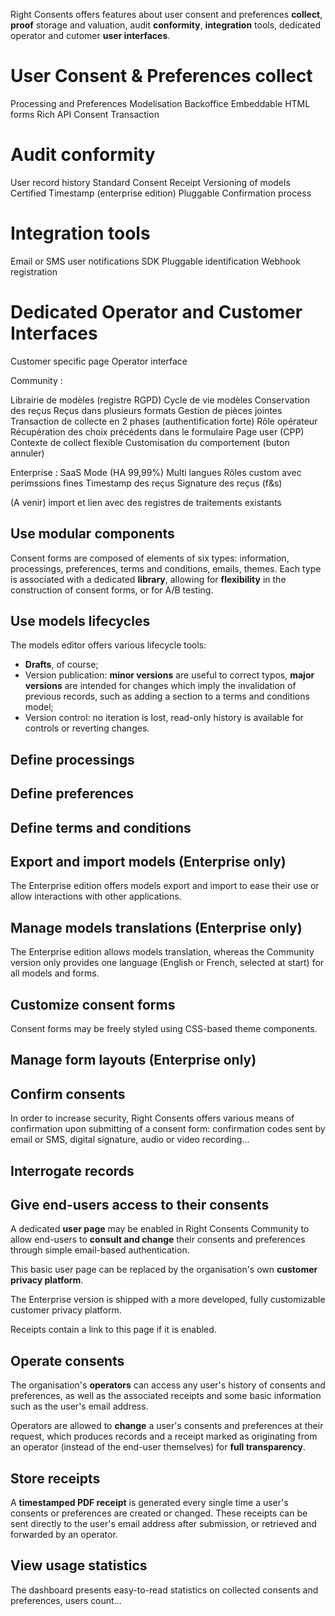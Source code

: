 Right Consents offers features about user consent and preferences **collect**, **proof** storage and valuation, audit **conformity**, **integration** tools, dedicated operator and cutomer **user interfaces**.


# User Consent & Preferences collect

Processing and Preferences Modelisation Backoffice
Embeddable HTML forms
Rich API
Consent Transaction

# Audit conformity

User record history
Standard Consent Receipt
Versioning of models
Certified Timestamp (enterprise edition)
Pluggable Confirmation process

# Integration tools

Email or SMS user notifications
SDK
Pluggable identification
Webhook registration

# Dedicated Operator and Customer Interfaces

Customer specific page
Operator interface





Community :

Librairie de modèles (registre RGPD)
Cycle de vie modèles
Conservation des reçus
Reçus dans plusieurs formats
Gestion de pièces jointes
Transaction de collecte en 2 phases (authentification forte)
Rôle opérateur
Récupération des choix précédents dans le formulaire
Page user (CPP)
Contexte de collect flexible
Customisation du comportement (buton annuler)

Enterprise :
SaaS Mode (HA 99,99%)
Multi langues
Rôles custom avec perimssions fines
Timestamp des reçus
Signature des reçus (f&s)

(A venir) import et lien avec des registres de traitements existants



## Use modular components

Consent forms are composed of elements of six types: information, processings, preferences, terms and conditions, emails, themes. Each type is associated with a dedicated **library**, allowing for **flexibility** in the construction of consent forms, or for A/B testing.

## Use models lifecycles

The models editor offers various lifecycle tools:
- **Drafts**, of course;
- Version publication: **minor versions** are useful to correct typos, **major versions** are intended for changes which imply the invalidation of previous records, such as adding a section to a terms and conditions model;
- Version control: no iteration is lost, read-only history is available for controls or reverting changes.

## Define processings

## Define preferences

## Define terms and conditions

## Export and import models (Enterprise only)

The Enterprise edition offers models export and import to ease their use or allow interactions with other applications.

## Manage models translations (Enterprise only)

The Enterprise edition allows models translation, whereas the Community version only provides one language (English or French, selected at start) for all models and forms.

## Customize consent forms

Consent forms may be freely styled using CSS-based theme components.

## Manage form layouts (Enterprise only)

## Confirm consents

In order to increase security, Right Consents offers various means of confirmation upon submitting of a consent form: confirmation codes sent by email or SMS, digital signature, audio or video recording...

## Interrogate records

## Give end-users access to their consents

A dedicated **user page** may be enabled in Right Consents Community to allow end-users to **consult and change** their consents and preferences through simple email-based authentication.

This basic user page can be replaced by the organisation's own **customer privacy platform**.

The Enterprise version is shipped with a more developed, fully customizable customer privacy platform.

Receipts contain a link to this page if it is enabled.

## Operate consents

The organisation's **operators** can access any user's history of consents and preferences, as well as the associated receipts and some basic information such as the user's email address.

Operators are allowed to **change** a user's consents and preferences at their request, which produces records and a receipt marked as originating from an operator (instead of the end-user themselves) for **full transparency**.

## Store receipts

A **timestamped PDF receipt** is generated every single time a user's consents or preferences are created or changed. These receipts can be sent directly to the user's email address after submission, or retrieved and forwarded by an operator.

## View usage statistics

The dashboard presents easy-to-read statistics on collected consents and preferences, users count...
